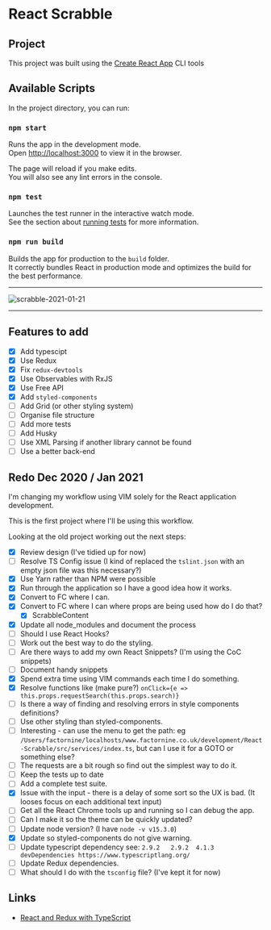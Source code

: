 # React Scrabble

## Project

This project was built using the [Create React App](https://github.com/facebook/create-react-app) CLI tools


## Available Scripts

In the project directory, you can run:

### `npm start`

Runs the app in the development mode.<br>
Open [http://localhost:3000](http://localhost:3000) to view it in the browser.

The page will reload if you make edits.<br>
You will also see any lint errors in the console.

### `npm test`

Launches the test runner in the interactive watch mode.<br>
See the section about [running tests](#running-tests) for more information.

### `npm run build`

Builds the app for production to the `build` folder.<br>
It correctly bundles React in production mode and optimizes the build for the best performance.

-----

![scrabble-2021-01-21](https://user-images.githubusercontent.com/4911915/105375033-3f7f6100-5c00-11eb-9d38-621af67f3e12.png)

----

## Features to add

* [X] Add typescipt
* [X] Use Redux
* [X] Fix `redux-devtools`
* [X] Use Observables with RxJS
* [X] Use Free API
* [X] Add `styled-components`
* [ ] Add Grid (or other styling system)
* [ ] Organise file structure
* [ ] Add more tests
* [ ] Add Husky
* [ ] Use XML Parsing if another library cannot be found
* [ ] Use a better back-end

## Redo Dec 2020 / Jan 2021

I'm changing my workflow using VIM solely for the React application development.

This is the first project where I'll be using this workflow.

Looking at the old project working out the next steps:

* [X] Review design (I've tidied up for now)
* [ ] Resolve TS Config issue (I kind of replaced the `tslint.json` with an empty json file was this necessary?)
* [X] Use Yarn rather than NPM were possible
* [X] Run through the application so I have a good idea how it works.
* [X] Convert to FC where I can.
* [X] Convert to FC where I can where props are being used how do I do that?
    * [X] ScrabbleContent 
* [X] Update all node_modules and document the process
* [ ] Should I use React Hooks? 
* [ ] Work out the best way to do the styling.
* [ ] Are there ways to add my own React Snippets? (I'm using the CoC snippets)
* [ ] Document handy snippets
* [X] Spend extra time using VIM commands each time I do something. 
* [X] Resolve functions like (make pure?) `onClick={e => this.props.requestSearch(this.props.search)}`
* [ ] Is there a way of finding and resolving errors in style components definitions?
* [ ] Use other styling than styled-components.
* [ ] Interesting - can use the menu to get the path: eg  `/Users/factornine/localhosts/www.factornine.co.uk/development/React-Scrabble/src/services/index.ts`, but can I use it for a GOTO or something else?
* [ ] The requests are a bit rough so find out the simplest way to do it.
* [ ] Keep the tests up to date
* [ ] Add a complete test suite.
* [X] Issue with the input - there is a delay of some sort so the UX is bad. (It looses focus on each additional text input)
* [ ] Get all the React Chrome tools up and running so I can debug the app. 
* [ ] Can I make it so the theme can be quickly updated?
* [ ] Update node version? (I have `node -v v15.3.0`)
* [X] Update so styled-components do not give warning.
* [ ] Update typescript dependency see: `2.9.2   2.9.2  4.1.3  devDependencies https://www.typescriptlang.org/`
* [ ] Update Redux dependencies.
* [ ] What should I do with the `tsconfig` file? (I've kept it for now)

## Links

* [React and Redux with TypeScript](https://levelup.gitconnected.com/react-and-redux-with-typescript-da0c37537a79)
